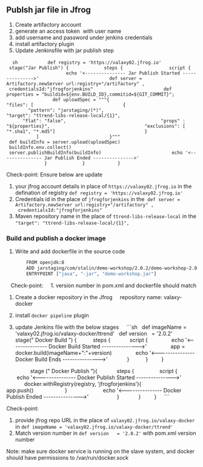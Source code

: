 ## Publsh jar file in Jfrog 
1. Create artifactory account  
2. generate an access token  with user name  
3. add username and password under jenkins credentials   
4. install artifactory plugin  
5. Update Jenkinsfile with jar publish step  

    ```sh 
         def registry = 'https://valaxy02.jfrog.io'
             stage("Jar Publish") {
            steps {
                script {
                        echo '<--------------- Jar Publish Started --------------->'
                         def server = Artifactory.newServer url:registry+"/artifactory" ,  credentialsId:"jfrogforjenkins"
                         def properties = "buildid=${env.BUILD_ID},commitid=${GIT_COMMIT}";
                         def uploadSpec = """{
                              "files": [
                                {
                                  "pattern": "jarstaging/(*)",
                                  "target": "ttrend-libs-release-local/{1}",
                                  "flat": "false",
                                  "props" : "${properties}",
                                  "exclusions": [ "*.sha1", "*.md5"]
                                }
                             ]
                         }"""
                         def buildInfo = server.upload(uploadSpec)
                         buildInfo.env.collect()
                         server.publishBuildInfo(buildInfo)
                         echo '<--------------- Jar Publish Ended --------------->'  
                
                }
            }   
        }   
    ```

Check-point: 
Ensure below are update
1. your jfrog account details in place of `https://valaxy02.jfrog.io` in the defination of registry `def registry = 'https://valaxy02.jfrog.io'`
2. Credentials id in the place of `jfrogforjenkins` in the  `def server = Artifactory.newServer url:registry+"/artifactory" ,  credentialsId:"jfrogforjenkins"`
3. Maven repository name in the place of `ttrend-libs-release-local` in the `"target": "ttrend-libs-release-local/{1}",`

### Build and publish a docker image 

1. Write and add dockerfile in the source code
	```sh
		FROM openjdk:8
		ADD jarstaging/com/stalin/demo-workshop/2.0.2/demo-workshop-2.0.2.jar demo-workshop.jar
		ENTRYPOINT ["java", "-jar", "demo-workshop.jar"]
	```
   Check-point: 
    1. version number in pom.xml and dockerfile should match 
1. Create a docker repository in the Jfrog 
    repository name: valaxy-docker
1. install `docker pipeline` plugin 

4. update Jenkins file with the below stages
    ```sh 
	   def imageName = 'valaxy02.jfrog.io/valaxy-docker/ttrend'
	   def version   = '2.0.2'
        stage(" Docker Build ") {
          steps {
            script {
               echo '<--------------- Docker Build Started --------------->'
               app = docker.build(imageName+":"+version)
               echo '<--------------- Docker Build Ends --------------->'
            }
          }
        }

                stage (" Docker Publish "){
            steps {
                script {
                   echo '<--------------- Docker Publish Started --------------->'  
                    docker.withRegistry(registry, 'jfrogforjenkins'){
                        app.push()
                    }    
                   echo '<--------------- Docker Publish Ended --------------->'  
                }
            }
        }
    ```

Check-point: 
1. provide jfrog repo URL in the place of `valaxy02.jfrog.io/valaxy-docker` in `def imageName = 'valaxy02.jfrog.io/valaxy-docker/ttrend'`
2. Match version number in `def version   = '2.0.2'` with pom.xml version number

Note: make sure docker service is running on the slave system, and docker should have permissions to /var/run/docker.sock
